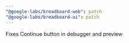 ```yaml
---
"@google-labs/breadboard-web": patch
"@google-labs/breadboard-ui": patch
---
```


Fixes Continue button in debugger and preview
